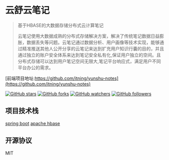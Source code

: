 # 云舒云笔记

> 基于HBASE的大数据存储分布式云计算笔记
>
> 云笔记使用大数据成熟的分布式存储解决方案，解决了传统笔记数据日益膨胀，数据丢失等问题。云笔记通过数据分析、用户画像等技术实现，能够通过精准推送其他人公开分享的云笔记来达到扩充用户知识行囊的目的，并且通过独立的账户安全体系来达到笔记安全私有化,保证用户独立的空间。且分布式存储可以达到用户笔记空间无限大,笔记平台响应式，满足用户不同平台办公的需求。

[前端项目地址:https://github.com/itning/yunshu-notes](https://github.com/itning/yunshu-notes)



[![GitHub stars](https://img.shields.io/github/stars/itning/yunshu-notes-r.svg?style=social&label=Stars)]()
[![GitHub forks](https://img.shields.io/github/forks/itning/yunshu-notes-r.svg?style=social&label=Fork)]()
[![GitHub watchers](https://img.shields.io/github/watchers/itning/yunshu-notes-r.svg?style=social&label=Watch)]()
[![GitHub followers](https://img.shields.io/github/followers/itning.svg?style=social&label=Follow)]()


## 项目技术栈

[spring boot](https://github.com/spring-projects/spring-boot)
[apache hbase](https://github.com/apache/hbase)



## 开源协议

MIT
